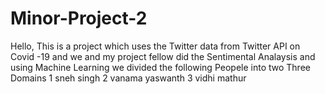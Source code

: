 # Minor-Project-2

Hello, This is a project which uses the Twitter data  from Twitter API on Covid -19 and we and my project fellow did the Sentimental Analaysis and using Machine Learning we divided 
the following Peopele into two Three Domains 
1 sneh singh 
2 vanama yaswanth
3 vidhi mathur

